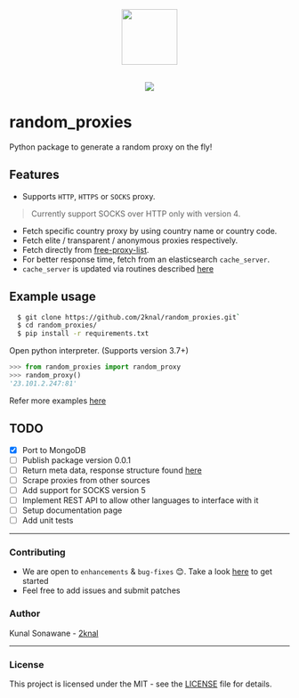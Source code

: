 <div align="center">
  <img src="https://cdn.auth0.com/blog/wpad/logo.png" width=100px height=100px>

 <br>
 <br>

 [![](https://img.shields.io/badge/Made_with-requests-blue?style=for-the-badge)](https://requests.readthedocs.io/en/master/ "Requests")
</div>

# random_proxies

Python package to generate a random proxy on the fly!

## Features

- Supports `HTTP`, `HTTPS` or `SOCKS` proxy.
> Currently support SOCKS over HTTP only with version 4.
- Fetch specific country proxy by using country name or country code.
- Fetch elite / transparent / anonymous proxies respectively.
- Fetch directly from [free-proxy-list](https://free-proxy-list.net).
- For better response time, fetch from an elasticsearch `cache_server`.
- `cache_server` is updated via routines described [here](./random_proxies/cache/README.md)


## Example usage
<!-- ```bash
  pip install random_proxies
```
or  -->
```bash
  $ git clone https://github.com/2knal/random_proxies.git`
  $ cd random_proxies/ 
  $ pip install -r requirements.txt 
```
Open python interpreter. (Supports version 3.7+)

```python
>>> from random_proxies import random_proxy
>>> random_proxy()
'23.101.2.247:81'
```

Refer more examples [here](./examples/example.py)

## TODO

- [x] Port to MongoDB
- [ ] Publish package version 0.0.1 
- [ ] Return meta data, response structure found [here](./random_proxies/cache/README.md)
- [ ] Scrape proxies from other sources
- [ ] Add support for SOCKS version 5
- [ ] Implement REST API to allow other languages to interface with it
- [ ] Setup documentation page
- [ ] Add unit tests

------------------------------------------

### Contributing

 * We are open to `enhancements` & `bug-fixes` 😊. Take a look [here](./Contributing.md) to get started
 * Feel free to add issues and submit patches


### Author
Kunal Sonawane - [2knal](https://github.com/2knal)

------------------------------------------
### License
This project is licensed under the MIT - see the [LICENSE](./LICENSE.txt) file for details.
